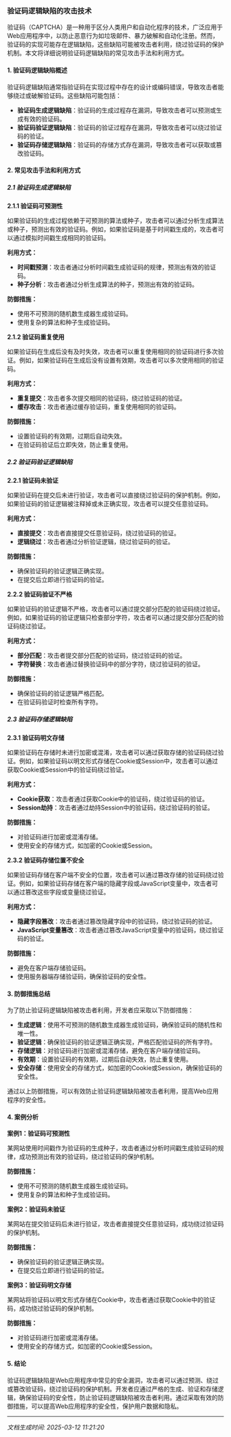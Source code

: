 ### 验证码逻辑缺陷的攻击技术

验证码（CAPTCHA）是一种用于区分人类用户和自动化程序的技术，广泛应用于Web应用程序中，以防止恶意行为如垃圾邮件、暴力破解和自动化注册。然而，验证码的实现可能存在逻辑缺陷，这些缺陷可能被攻击者利用，绕过验证码的保护机制。本文将详细说明验证码逻辑缺陷的常见攻击手法和利用方式。

#### 1. 验证码逻辑缺陷概述

验证码逻辑缺陷通常指验证码在实现过程中存在的设计或编码错误，导致攻击者能够绕过或破解验证码。这些缺陷可能包括：

- **验证码生成逻辑缺陷**：验证码的生成过程存在漏洞，导致攻击者可以预测或生成有效的验证码。
- **验证码验证逻辑缺陷**：验证码的验证过程存在漏洞，导致攻击者可以绕过验证码的验证。
- **验证码存储逻辑缺陷**：验证码的存储方式存在漏洞，导致攻击者可以获取或篡改验证码。

#### 2. 常见攻击手法和利用方式

##### 2.1 验证码生成逻辑缺陷

**2.1.1 验证码可预测性**

如果验证码的生成过程依赖于可预测的算法或种子，攻击者可以通过分析生成算法或种子，预测出有效的验证码。例如，如果验证码是基于时间戳生成的，攻击者可以通过模拟时间戳生成相同的验证码。

**利用方式：**
- **时间戳预测**：攻击者通过分析时间戳生成验证码的规律，预测出有效的验证码。
- **种子分析**：攻击者通过分析生成算法的种子，预测出有效的验证码。

**防御措施：**
- 使用不可预测的随机数生成器生成验证码。
- 使用复杂的算法和种子生成验证码。

**2.1.2 验证码重复使用**

如果验证码在生成后没有及时失效，攻击者可以重复使用相同的验证码进行多次验证。例如，如果验证码在生成后没有设置有效期，攻击者可以多次使用相同的验证码。

**利用方式：**
- **重复提交**：攻击者多次提交相同的验证码，绕过验证码的验证。
- **缓存攻击**：攻击者通过缓存验证码，重复使用相同的验证码。

**防御措施：**
- 设置验证码的有效期，过期后自动失效。
- 在验证码验证后立即失效，防止重复使用。

##### 2.2 验证码验证逻辑缺陷

**2.2.1 验证码未验证**

如果验证码在提交后未进行验证，攻击者可以直接绕过验证码的保护机制。例如，如果验证码的验证逻辑被注释掉或未正确实现，攻击者可以提交任意验证码。

**利用方式：**
- **直接提交**：攻击者直接提交任意验证码，绕过验证码的验证。
- **逻辑绕过**：攻击者通过分析验证逻辑，绕过验证码的验证。

**防御措施：**
- 确保验证码的验证逻辑正确实现。
- 在提交后立即进行验证码的验证。

**2.2.2 验证码验证不严格**

如果验证码的验证逻辑不严格，攻击者可以通过提交部分匹配的验证码绕过验证。例如，如果验证码的验证逻辑只检查部分字符，攻击者可以通过提交部分匹配的验证码绕过验证。

**利用方式：**
- **部分匹配**：攻击者提交部分匹配的验证码，绕过验证码的验证。
- **字符替换**：攻击者通过替换验证码中的部分字符，绕过验证码的验证。

**防御措施：**
- 确保验证码的验证逻辑严格匹配。
- 在验证码验证时检查所有字符。

##### 2.3 验证码存储逻辑缺陷

**2.3.1 验证码明文存储**

如果验证码在存储时未进行加密或混淆，攻击者可以通过获取存储的验证码绕过验证。例如，如果验证码以明文形式存储在Cookie或Session中，攻击者可以通过获取Cookie或Session中的验证码绕过验证。

**利用方式：**
- **Cookie获取**：攻击者通过获取Cookie中的验证码，绕过验证码的验证。
- **Session劫持**：攻击者通过劫持Session中的验证码，绕过验证码的验证。

**防御措施：**
- 对验证码进行加密或混淆存储。
- 使用安全的存储方式，如加密的Cookie或Session。

**2.3.2 验证码存储位置不安全**

如果验证码存储在客户端不安全的位置，攻击者可以通过篡改存储的验证码绕过验证。例如，如果验证码存储在客户端的隐藏字段或JavaScript变量中，攻击者可以通过篡改这些字段或变量绕过验证。

**利用方式：**
- **隐藏字段篡改**：攻击者通过篡改隐藏字段中的验证码，绕过验证码的验证。
- **JavaScript变量篡改**：攻击者通过篡改JavaScript变量中的验证码，绕过验证码的验证。

**防御措施：**
- 避免在客户端存储验证码。
- 使用服务器端存储验证码，确保验证码的安全性。

#### 3. 防御措施总结

为了防止验证码逻辑缺陷被攻击者利用，开发者应采取以下防御措施：

- **生成逻辑**：使用不可预测的随机数生成器生成验证码，确保验证码的随机性和唯一性。
- **验证逻辑**：确保验证码的验证逻辑正确实现，严格匹配验证码的所有字符。
- **存储逻辑**：对验证码进行加密或混淆存储，避免在客户端存储验证码。
- **有效期**：设置验证码的有效期，过期后自动失效，防止重复使用。
- **安全存储**：使用安全的存储方式，如加密的Cookie或Session，确保验证码的安全性。

通过以上防御措施，可以有效防止验证码逻辑缺陷被攻击者利用，提高Web应用程序的安全性。

#### 4. 案例分析

**案例1：验证码可预测性**

某网站使用时间戳作为验证码的生成种子，攻击者通过分析时间戳生成验证码的规律，成功预测出有效的验证码，绕过验证码的保护机制。

**防御措施：**
- 使用不可预测的随机数生成器生成验证码。
- 使用复杂的算法和种子生成验证码。

**案例2：验证码未验证**

某网站在提交验证码后未进行验证，攻击者直接提交任意验证码，成功绕过验证码的保护机制。

**防御措施：**
- 确保验证码的验证逻辑正确实现。
- 在提交后立即进行验证码的验证。

**案例3：验证码明文存储**

某网站将验证码以明文形式存储在Cookie中，攻击者通过获取Cookie中的验证码，成功绕过验证码的保护机制。

**防御措施：**
- 对验证码进行加密或混淆存储。
- 使用安全的存储方式，如加密的Cookie或Session。

#### 5. 结论

验证码逻辑缺陷是Web应用程序中常见的安全漏洞，攻击者可以通过预测、绕过或篡改验证码，绕过验证码的保护机制。开发者应通过严格的生成、验证和存储逻辑，确保验证码的安全性，防止验证码逻辑缺陷被攻击者利用。通过采取有效的防御措施，可以提高Web应用程序的安全性，保护用户数据和隐私。

---

*文档生成时间: 2025-03-12 11:21:20*




















